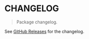 # CHANGELOG

> Package changelog.

See [GitHub Releases](https://github.com/stdlib-js/datasets-afinn-96/releases) for the changelog.